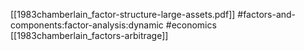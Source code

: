 [[1983chamberlain_factor-structure-large-assets.pdf]]
#factors-and-components:factor-analysis:dynamic #economics
[[1983chamberlain_factors-arbitrage]]


